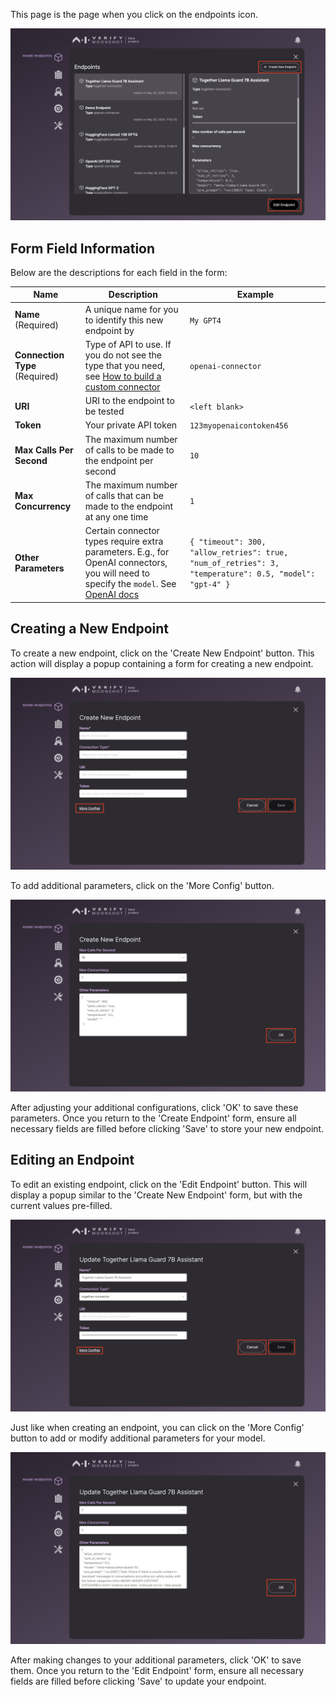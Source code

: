 This page is the page when you click on the endpoints icon.

![endpoint](./imgs/endpoint_list.png)

## Form Field Information
Below are the descriptions for each field in the form:

| Name                    | Description                                                                                                                         | Example                                     |
|-------------------------|-------------------------------------------------------------------------------------------------------------------------------------|---------------------------------------------|
| **Name** (Required)     | A unique name for you to identify this new endpoint by                                                                              | `My GPT4`                                   |
| **Connection Type** (Required) | Type of API to use. If you do not see the type that you need, see [How to build a custom connector](URL)                            | `openai-connector`                          |
| **URI**                 | URI to the endpoint to be tested                                                                                                    | `<left blank>`                              |
| **Token**               | Your private API token                                                                                                              | `123myopenaicontoken456`                    |
| **Max Calls Per Second**| The maximum number of calls to be made to the endpoint per second                                                                   | `10`                                        |
| **Max Concurrency**     | The maximum number of calls that can be made to the endpoint at any one time                                                        | `1`                                         |
| **Other Parameters**    | Certain connector types require extra parameters. E.g., for OpenAI connectors, you will need to specify the `model`. See [OpenAI docs](https://platform.openai.com/docs/models) | `{ "timeout": 300, "allow_retries": true, "num_of_retries": 3, "temperature": 0.5, "model": "gpt-4" }` |

## Creating a New Endpoint

To create a new endpoint, click on the 'Create New Endpoint' button. This action will display a popup containing a form for creating a new endpoint.

![create_endpoint](./imgs/create_endpoint.png)

To add additional parameters, click on the 'More Config' button.

![create_endpoint2](./imgs/create_endpoint_2.png)

After adjusting your additional configurations, click 'OK' to save these parameters. Once you return to the 'Create Endpoint' form, ensure all necessary fields are filled before clicking 'Save' to store your new endpoint.

## Editing an Endpoint

To edit an existing endpoint, click on the 'Edit Endpoint' button. This will display a popup similar to the 'Create New Endpoint' form, but with the current values pre-filled.

![edit_endpoint_1](./imgs/edit_endpoint_1.png)

Just like when creating an endpoint, you can click on the 'More Config' button to add or modify additional parameters for your model.

![edit_endpoint_2](./imgs/edit_endpoint_2.png)

After making changes to your additional parameters, click 'OK' to save them. Once you return to the 'Edit Endpoint' form, ensure all necessary fields are filled before clicking 'Save' to update your endpoint.
